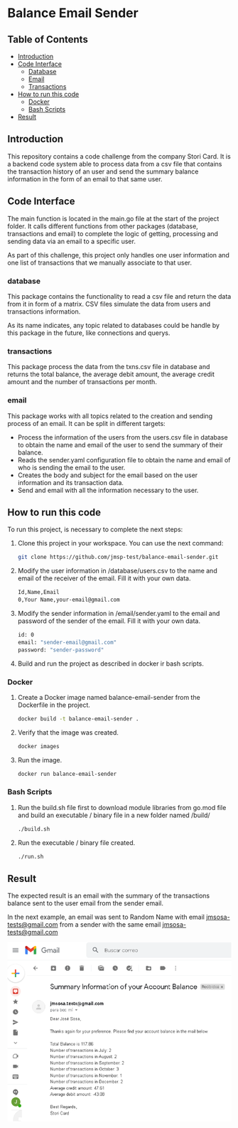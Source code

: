 # Balance Email Sender

<!-- TABLE OF CONTENTS -->
## Table of Contents

* [Introduction](#introduction)
* [Code Interface](#code-interface)
  * [Database](#database)
  * [Email](#email)
  * [Transactions](#transactions)
* [How to run this code](#how-to-run-this-code)
  * [Docker](#docker)
  * [Bash Scripts](#bash-scripts)
* [Result](#result)

<!-- INTRODUCTION -->
## Introduction

This repository contains a code challenge from the company Stori Card. It is a backend code system able to process data from a csv file that contains the transaction history of an user and send the summary balance information in the form of an email to that same user.

<!-- CODE INTERFACE -->
## Code Interface

The main function is located in the main.go file at the start of the project folder. It calls different functions from other packages (database, transactions and email) to complete the logic of getting, processing and sending data via an email to a specific user.

As part of this challenge, this project only handles one user information and one list of transactions that we manually associate to that user.

### database

This package contains the functionality to read a csv file and return the data from it in form of a matrix. CSV files simulate the data from users and transactions information. 

As its name indicates, any topic related to databases could be handle by this package in the future, like connections and querys.

### transactions

This package process the data from the txns.csv file in database and returns the total balance, the average debit amount, the average credit amount and the number of transactions per month.

### email

This package works with all topics related to the creation and sending process of an email. It can be split in different targets:
* Process the information of the users from the users.csv file in database to obtain the name and email of the user to send the summary of their balance. 
* Reads the sender.yaml configuration file to obtain the name and email of who is sending the email to the user.
* Creates the body and subject for the email based on the user information and its transaction data.
* Send and email with all the information necessary to the user.

<!-- HOW TO RUN THIS CODE -->
## How to run this code

To run this project, is necessary to complete the next steps:

1. Clone this project in your workspace. You can use the next command:

   ```sh
   git clone https://github.com/jmsp-test/balance-email-sender.git
   ```

2. Modify the user information in /database/users.csv to the name and email of the receiver of the email. Fill it with your own data.

   ```sh
   Id,Name,Email
   0,Your Name,your-email@gmail.com
   ```

3. Modify the sender information in /email/sender.yaml to the email and password of the sender of the email. Fill it with your own data.

   ```sh
   id: 0
   email: "sender-email@gmail.com"
   password: "sender-password"
   ```

4. Build and run the project as described in docker ir bash scripts.

### Docker

1. Create a Docker image named balance-email-sender from the Dockerfile in the project.

    ```sh
    docker build -t balance-email-sender .
    ```

2. Verify that the image was created.

    ```sh
    docker images
    ```

2. Run the image.

    ```sh
    docker run balance-email-sender
    ```

  ### Bash Scripts

1. Run the build.sh file first to download module libraries from go.mod file and build an executable / binary file in a new folder named /build/

    ```sh
    ./build.sh
    ```

2. Run the executable / binary file created.

    ```sh
    ./run.sh
    ```

<!-- RRESULT -->
## Result

The expected result is an email with the summary of the transactions balance sent to the user email from the sender email. 

In the next example, an email was sent to Random Name with email jmsosa-tests@gmail.com from a sender with the same email jmsosa-tests@gmail.com

![Result](images/result.png)

